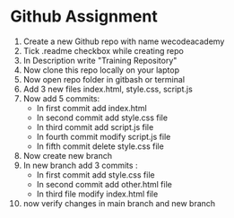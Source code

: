# Github Assignment

1. Create a new Github repo with name wecodeacademy
2. Tick .readme checkbox while creating repo
3. In Description write "Training Repository"
4. Now clone this repo locally on your laptop
5. Now open repo folder in gitbash or terminal
6. Add 3 new files index.html, style.css, script.js
7. Now add 5 commits:
   - In first commit add index.html
   - In second commit add style.css file
   - In third commit add script.js file
   - In fourth commit modify script.js file
   - In fifth commit delete style.css file
8. Now create new branch
9. In new branch add 3 commits :
   - In first commit add style.css file
   - In second commit add other.html file
   - In third file modify index.html file
10. now verify changes in main branch and new branch
